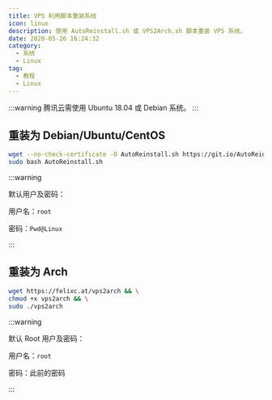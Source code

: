 ```yaml
---
title: VPS 利用脚本重装系统
icon: linux
description: 使用 AutoReinstall.sh 或 VPS2Arch.sh 脚本重装 VPS 系统。
date: 2020-05-26 16:24:32
category:
  - 系统
  - Linux
tag:
  - 教程
  - Linux
---
```


:::warning
腾讯云需使用 Ubuntu 18.04 或 Debian 系统。
:::

## 重装为 Debian/Ubuntu/CentOS

```sh
wget --no-check-certificate -O AutoReinstall.sh https://git.io/AutoReinstall.sh && \
sudo bash AutoReinstall.sh
```

:::warning

默认用户及密码：

用户名：`root`

密码：`Pwd@Linux`

:::

## 重装为 Arch

```sh
wget https://felixc.at/vps2arch && \
chmod +x vps2arch && \
sudo ./vps2arch
```

:::warning

默认 Root 用户及密码：

用户名：`root`

密码：此前的密码

:::
